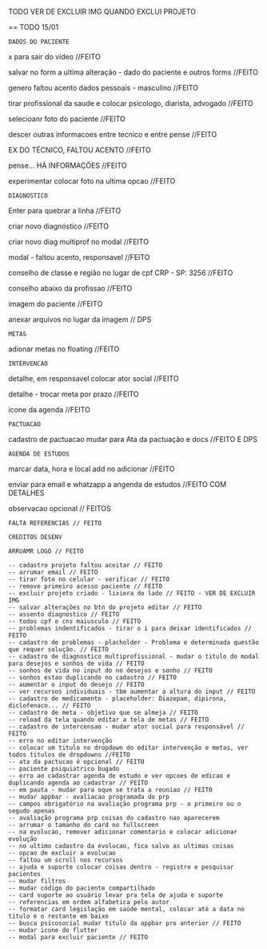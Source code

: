 TODO VER DE EXCLUIR IMG QUANDO EXCLUI PROJETO


== TODO 15/01

	DADOS DO PACIENTE

x para sair do vídeo //FEITO

salvar no form a ultima alteração - dado do paciente e outros forms //FEITO

genero faltou acento dados pessoais - masculino //FEITO

tirar profissional da saude e colocar psicologo, diarista, advogado //FEITO

selecioanr foto do paciente //FEITO

descer outras informacoes entre tecnico e entre pense //FEITO

EX DO TÉCNICO, FALTOU ACENTO //FEITO

pense... HÁ INFORMAÇÕES //FEITO

experimentar colocar foto na ultima opcao //FEITO

	DIAGNOSTICO

Enter para quebrar a linha  //FEITO

criar novo diagnóstico //FEITO

criar novo diag multiprof no modal //FEITO

modal - faltou acento, responsavel //FEITO

conselho de classe e região no lugar de cpf CRP - SP: 3256 //FEITO

conselho abaixo da profissao //FEITO

imagem do paciente //FEITO

anexar arquivos no lugar da imagem // DPS

	METAS

adionar metas no floating //FEITO

	INTERVENCAO

detalhe, em responsavel colocar ator social //FEITO

detalhe - trocar meta por prazo //FEITO

icone da agenda //FEITO

	PACTUACAO

cadastro de pactuacao mudar para Ata da pactuação e docs //FEITO E DPS

	AGENDA DE ESTUDOS

marcar data, hora e local add no adicionar //FEITO

enviar para email e whatzapp a angenda de estudos //FEITO COM DETALHES


observacao opcional // FEITOS

	FALTA REFERENCIAS // FEITO

	CREDITOS DESENV

	ARRUAMR LOGO // FEITO

	-- cadastro projeto faltou aceitar // FEITO
	-- arrumar email // FEITO
	-- tirar foto no celular - verificar // FEITO
	-- remove primeiro acesso paciente // FEITO
	-- excluir projeto criado - lixiera do lado // FEITO - VER DE EXCLUIR IMG
	-- salvar alterações no btn do projeto editar // FEITO
	-- assento diagnostico // FEITO
	-- todos cpf e cns maiusculo // FEITO
	-- problemas indentificados - tirar o i para deixar identificados // FEITO
	-- cadastro de problemas - placholder - Problema e determinada questão que requer solução. // FEITO
	-- cadastro de diagnostico multiprofissional - mudar o titulo do modal para desejos e sonhos de vida // FEITO
	-- sonhos de vida no input do no desejos e sonho // FEITO
	-- sonhos estao duplicando no cadastro // FEITO
	-- aumentar o input do desejo // FEITO
	-- ver recursos individuais - tbm aumentar a altura do input // FEITO
	-- cadastro de medicamento - placeholder: Diazepam, dipirona, diclofenaco... // FEITO
	-- cadastro de meta - objetivo que se almeja // FEITO
	-- reload da tela quando editar a tela de metas // FEITO
	-- cadastro de intercensao - mudar ator social para responsável // FEITO
	-- erro no editar intervenção
	-- colocar um titulo no dropdown do editar intervenção e metas, ver todos titulos de dropdowns //FEITO
	-- ata da pactucao é opcional // FEITO
	-- paciente psiquiatrico bugado
	-- erro ao cadastrar agenda de estudo e ver opcoes de edicao e duplicando agenda ao cadastrar // FEITO
	-- em pauta - mudar para oque se trata a reuniao // FEITO
	-- mudar appbar - avaliacao programada do prp
	-- campos obrigatório na avaliação programa prp - o primeiro ou o segudo apenas
	-- avaliação programa prp coisas do cadastro nao aparecerem
	-- arrumar o tamanho do card no fullscreen 
	-- na evolucao, remover adicionar comentario e colocar adicionar evolução
	-- no ultimo cadastro da evolucao, fica salvo as ultimas coisas
	-- opcao de excluir a evolucao
	-- faltou um scroll nos recursos
	-- ajuda e suporte colocar coisas dentro - registro e pesquisar pacientes
	-- mudar filtros
	-- mudar código do paciente compartilhado 
	-- card suporte ao usuário levar pra tela de ajuda e suporte
	-- referencias em ordem alfabetica pelo autor
	-- formatar card legislação em saúde mental, colocar até a data no titulo e o restante em baixo
	-- busca psicosocial mudar titulo da appbar pro anterior // FEITO
	-- mudar icone do flutter
	-- modal para excluir paciente // FEITO